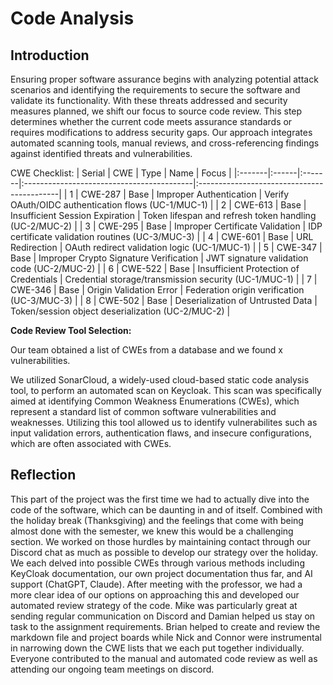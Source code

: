 # Code Analysis

## Introduction

Ensuring proper software assurance begins with analyzing potential attack scenarios and identifying the requirements to secure the software and validate its functionality. With these threats addressed and security measures planned, we shift our focus to source code review. This step determines whether the current code meets assurance standards or requires modifications to address security gaps. Our approach integrates automated scanning tools, manual reviews, and cross-referencing findings against identified threats and vulnerabilities.

CWE Checklist:
| Serial | CWE | Type | Name | Focus |
|:-------|:------|:-------|:------------------------------------------|:-------------------------------------------|
| 1 | CWE-287 | Base | Improper Authentication | Verify OAuth/OIDC authentication flows (UC-1/MUC-1) |
| 2 | CWE-613 | Base | Insufficient Session Expiration | Token lifespan and refresh token handling (UC-2/MUC-2) |
| 3 | CWE-295 | Base | Improper Certificate Validation | IDP certificate validation routines (UC-3/MUC-3) |
| 4 | CWE-601 | Base | URL Redirection | OAuth redirect validation logic (UC-1/MUC-1) |
| 5 | CWE-347 | Base | Improper Crypto Signature Verification | JWT signature validation code (UC-2/MUC-2) |
| 6 | CWE-522 | Base | Insufficient Protection of Credentials | Credential storage/transmission security (UC-1/MUC-1) |
| 7 | CWE-346 | Base | Origin Validation Error | Federation origin verification (UC-3/MUC-3) |
| 8 | CWE-502 | Base | Deserialization of Untrusted Data | Token/session object deserialization (UC-2/MUC-2) |

**Code Review Tool Selection:**

Our team obtained a list of CWEs from a database and we found x vulnerabilities.

We utilized SonarCloud, a widely-used cloud-based static code analysis tool, to perform an automated scan on Keycloak. This scan was specifically aimed at identifying Common Weakness Enumerations (CWEs), which represent a standard list of common software vulnerabilities and weaknesses. Utilizing this tool allowed us to identify vulnerabilites such as input validation errors, authentication flaws, and insecure configurations, which are often associated with CWEs.

## Reflection

This part of the project was the first time we had to actually dive into the code of the software, which can be daunting in and of itself. Combined with the holiday break (Thanksgiving) and the feelings that come with being almost done with the semester, we knew this would be a challenging section. We worked on those hurdles by maintaining contact through our Discord chat as much as possible to develop our strategy over the holiday. We each delved into possible CWEs through various methods including KeyCloak documentation, our own project documentation thus far, and AI support (ChatGPT, Claude). After meeting with the professor, we had a more clear idea of our options on approaching this and developed our automated review strategy of the code. Mike was particularly great at sending regular communication on Discord and Damian helped us stay on task to the assignment requirements. Brian helped to create and review the markdown file and project boards while Nick and Connor were instrumental in narrowing down the CWE lists that we each put together individually. Everyone contributed to the manual and automated code review as well as attending our ongoing team meetings on discord.
